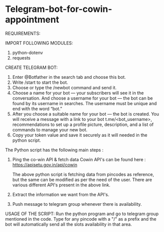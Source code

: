 # Telegram-bot-for-cowin-appointment

REQUIREMENTS:

IMPORT FOLLOWING MODULES:
1. python-dotenv
2. requests

CREATE TELEGRAM BOT:
1. Enter @Botfather in the search tab and choose this bot.
2. Write /start to start the bot.
3. Choose or type the /newbot command and send it.
4. Choose a name for your bot — your subscribers will see it in the conversation. And choose a username for your bot — the bot can be found by its username in searches. The username must be unique and end with the word “bot.”
5. After you choose a suitable name for your bot — the bot is created. You will receive a message with a link to your bot t.me/<bot_username>, recommendations to set up a profile picture, description, and a list of commands to manage your new bot.
6. Copy your token value and save it securely as it will needed in the python script.


The Python script has the following main steps :

1.  Ping the co-win API & fetch data
    Cowin API's can be found here : https://apisetu.gov.in/api/cowin
    
    The above python script is fetching data from pincodes as reference, but the same can be modified as per the need of the user. There are various different API's     present in the above link. 
   
 2. Extract the information we want from the API's.
 3. Push message to telegram group whenever there is availability.     
 
 USAGE OF THE SCRIPT:
 Run the python program and go to telegram group mentioned in the code.
Type for any pincode with a "/" as a prefix and the bot will automatically send all the slots availability in that area.
    




